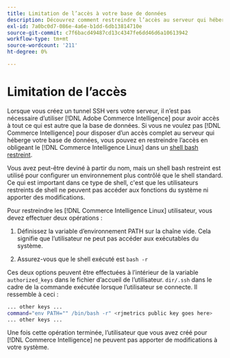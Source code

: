 ```yaml
---
title: Limitation de l’accès à votre base de données
description: Découvrez comment restreindre l’accès au serveur qui héberge votre base de données.
exl-id: 7a0bc0d7-086e-4a6e-b1dd-6db13814710e
source-git-commit: c7f6bacd49487cd13c4347fe6dd46d6a10613942
workflow-type: tm+mt
source-wordcount: '211'
ht-degree: 0%

---
```


# Limitation de l’accès

Lorsque vous créez un tunnel SSH vers votre serveur, il n’est pas nécessaire d’utiliser [!DNL Adobe Commerce Intelligence] pour avoir accès à tout ce qui est autre que la base de données. Si vous ne voulez pas [!DNL Commerce Intelligence] pour disposer d’un accès complet au serveur qui héberge votre base de données, vous pouvez en restreindre l’accès en obligeant le [!DNL Commerce Intelligence Linux] dans un [shell bash restreint](https://www.gnu.org/software/bash/manual/html_node/The-Restricted-Shell.html).

Vous avez peut-être deviné à partir du nom, mais un shell bash restreint est utilisé pour configurer un environnement plus contrôlé que le shell standard. Ce qui est important dans ce type de shell, c&#39;est que les utilisateurs restreints de shell ne peuvent pas accéder aux fonctions du système ni apporter des modifications.

Pour restreindre les [!DNL Commerce Intelligence Linux] utilisateur, vous devez effectuer deux opérations :

1. Définissez la variable d’environnement PATH sur la chaîne vide. Cela signifie que l’utilisateur ne peut pas accéder aux exécutables du système.

1. Assurez-vous que le shell exécuté est `bash -r`

Ces deux options peuvent être effectuées à l’intérieur de la variable `authorized_keys` dans le fichier d’accueil de l’utilisateur. `dir/.ssh` dans le cadre de la commande exécutée lorsque l’utilisateur se connecte. Il ressemble à ceci :

```bash
... other keys ...
command="env PATH="" /bin/bash -r" <rjmetrics public key goes here>
... other keys ...
```

Une fois cette opération terminée, l’utilisateur que vous avez créé pour [!DNL Commerce Intelligence] ne peuvent pas apporter de modifications à votre système.
